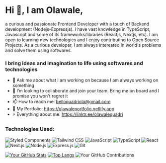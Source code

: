 # Hi 👋, I am Olawale,
a curious and passionate Frontend Developer with a touch of Backend development (Nodejs-Expressjs). I have vast knowledge in TypeScript, Javascript and some of its frameworks/libraries (Reactjs, Nextjs, etc). I am open to learning new technologies and I enjoy contributing to Open Source Projects. As a curious developer, I am always interested in world's problems and solve them using softwares.

### I bring ideas and imagination to life using softwares and technologies

- 💬 Ask me about what I am working on because I am always working on something
- 👯 I’m looking to collaborate and join your team. Bring me on board and I promise you won't regret it
- 📫 How to reach me: belloquadriola@gmail.com
- 💬 My Portfolio: https://olawaleportfolio.netlify.app
- ⚡ Everything about me: https://linktr.ee/olawalequadri

### Technologies Used:
![Styled Components](https://img.shields.io/badge/Styled_Components-DB7093?style=flat-square&logo=styled-components&logoColor=white)
![Tailwind CSS](https://img.shields.io/badge/Tailwind_CSS-38B2AC?style=flat-square&logo=tailwind-css&logoColor=white)
![JavaScript](https://img.shields.io/badge/JavaScript-F7DF1E?style=flat-square&logo=javascript&logoColor=black)
![TypeScript](https://img.shields.io/badge/TypeScript-3178C6?style=flat-square&logo=typescript&logoColor=white)
![React](https://img.shields.io/badge/React-61DAFB?style=flat-square&logo=react&logoColor=white)
![Next.js](https://img.shields.io/badge/Next.js-000000?style=flat-square&logo=next.js&logoColor=white)
![Node.js](https://img.shields.io/badge/Node.js-339933?style=flat-square&logo=node.js&logoColor=white)
![Express.js](https://img.shields.io/badge/Express.js-000000?style=flat-square&logo=express&logoColor=white)
![Git](https://img.shields.io/badge/Git-F05032?style=flat-square&logo=git&logoColor=white)

  [![Your GitHub Stats](https://github-readme-stats.vercel.app/api?username=bezbrain&show_icons=true&theme=radical)](https://github.com/anuraghazra/github-readme-stats)
  [![Top Langs](https://github-readme-stats-git-masterrstaa-rickstaa.vercel.app/api/top-langs/?username=bezbrain&theme=tokyonight)](https://github.com/anuraghazra/github-readme-stats)
  ![Your GitHub Contributions](https://github-readme-streak-stats.herokuapp.com/?user=bezbrain)

<!--
**bezbrain/bezbrain** is a ✨ _special_ ✨ repository because its `README.md` (this file) appears on your GitHub profile.

Here are some ideas to get you started:

- 🔭 I’m currently working on my Portfolio
- 🌱 I’m currently learning React.js
- 👯 I’m looking to collaborate on ...
- 🤔 I’m looking for help with ...
- 💬 Ask me about ...
- 📫 How to reach me: ...
- 😄 Pronouns: ...
- ⚡ Fun fact: ...
-->
